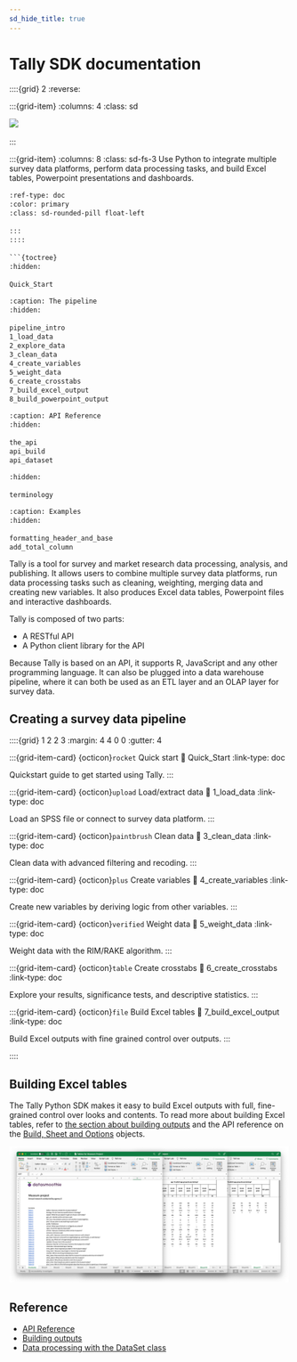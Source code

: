 ```yaml
---
sd_hide_title: true
---
```

# Tally SDK documentation


::::{grid} 2
:reverse:

:::{grid-item}
:columns: 4
:class: sd

<img src="https://www.datasmoothie.com/static/assets/img/Tally-robot-illustration.svg" />

:::

:::{grid-item}
:columns: 8
:class: sd-fs-3
Use Python to integrate multiple survey data platforms, perform data processing tasks, and build Excel tables, Powerpoint presentations and dashboards.


```{button-ref} Quick_Start
:ref-type: doc
:color: primary
:class: sd-rounded-pill float-left

:::
::::

```{toctree}
:hidden:

Quick_Start
```

```{toctree}
:caption: The pipeline
:hidden:

pipeline_intro
1_load_data
2_explore_data
3_clean_data
4_create_variables
5_weight_data
6_create_crosstabs
7_build_excel_output
8_build_powerpoint_output
```

```{toctree}
:caption: API Reference
:hidden:

the_api
api_build
api_dataset
```

```{toctree}
:hidden:

terminology
```

```{toctree}
:caption: Examples
:hidden:

formatting_header_and_base
add_total_column
```

Tally is a tool for survey and market research data processing, analysis, and publishing. It allows users to combine multiple survey data platforms, run data processing tasks such as cleaning, weighting, merging data and creating new variables. It also produces Excel data tables, Powerpoint files and interactive dashboards.

Tally is composed of two parts:

- A RESTful API
- A Python client library for the API

Because Tally is based on an API, it supports R, JavaScript and any other programming language. It can also be plugged into a data warehouse pipeline, where it can both be used as an ETL layer and an OLAP layer for survey data.

Creating a survey data pipeline
---

::::{grid} 1 2 2 3
:margin: 4 4 0 0
:gutter: 4

:::{grid-item-card} {octicon}`rocket` Quick start
:link: Quick_Start
:link-type: doc

Quickstart guide to get started using Tally.
:::

:::{grid-item-card} {octicon}`upload` Load/extract data
:link: 1_load_data
:link-type: doc

Load an SPSS file or connect to survey data platform.
:::

:::{grid-item-card} {octicon}`paintbrush` Clean data
:link: 3_clean_data
:link-type: doc

Clean data with advanced filtering and recoding.
:::

:::{grid-item-card} {octicon}`plus` Create variables
:link: 4_create_variables
:link-type: doc

Create new variables by deriving logic from other variables.
:::

:::{grid-item-card} {octicon}`verified` Weight data
:link: 5_weight_data
:link-type: doc

Weight data with the RIM/RAKE algorithm.
:::

:::{grid-item-card} {octicon}`table` Create crosstabs
:link: 6_create_crosstabs
:link-type: doc

Explore your results, significance tests, and descriptive statistics.
:::

:::{grid-item-card} {octicon}`file` Build Excel tables
:link: 7_build_excel_output
:link-type: doc

Build Excel outputs with fine grained control over outputs.
:::



::::

Building Excel tables
---------------------
The Tally Python SDK makes it easy to build Excel outputs with full, fine-grained control over looks and contents. To read more about building Excel tables, refer to [the section about building outputs](7_build_excel_output.md) and the API reference on the [Build, Sheet and Options](api_build.md) objects.

![Tally supports building large Excel data files and granular control](_static/assets/images/documentation/screenshots/excel-tables-with-toc.png)


Reference
---

- [API Reference](the_api)
- [Building outputs](api_build)
- [Data processing with the DataSet class](api_dataset)
